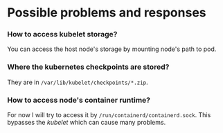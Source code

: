 # Possible problems and responses

### How to access kubelet storage?
You can access the host node's storage by mounting node's path to pod.

### Where the kubernetes checkpoints are stored?
They are in `/var/lib/kubelet/checkpoints/*.zip`.

### How to access node's container runtime?
For now I will try to access it by `/run/containerd/containerd.sock`. This bypasses the *kubelet* which can cause many problems.
